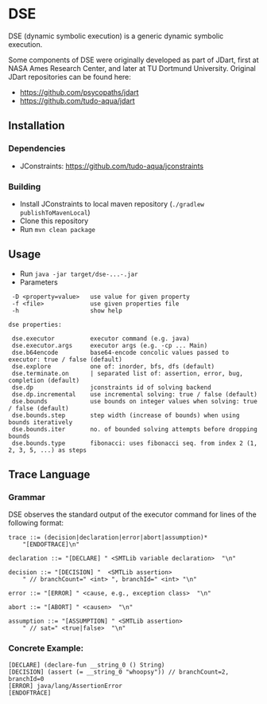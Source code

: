 # DSE

DSE (dynamic symbolic execution) is a generic dynamic symbolic execution.

Some components of DSE were originally developed as part of JDart, first 
at NASA Ames Research Center, and later at TU Dortmund University.
Original JDart repositories can be found here:

- https://github.com/psycopaths/jdart
- https://github.com/tudo-aqua/jdart


## Installation

### Dependencies

- JConstraints: https://github.com/tudo-aqua/jconstraints

### Building

- Install JConstraints to local maven repository (```./gradlew publishToMavenLocal```)
- Clone this repository
- Run ```mvn clean package```


## Usage

- Run ```java -jar target/dse-...-.jar```
- Parameters

```
 -D <property=value>   use value for given property
 -f <file>             use given properties file
 -h                    show help

dse properties:

 dse.executor          executor command (e.g. java)
 dse.executor.args     executor args (e.g. -cp ... Main)
 dse.b64encode         base64-encode concolic values passed to executor: true / false (default)
 dse.explore           one of: inorder, bfs, dfs (default)
 dse.terminate.on      | separated list of: assertion, error, bug, completion (default)
 dse.dp                jconstraints id of solving backend
 dse.dp.incremental    use incremental solving: true / false (default)
 dse.bounds            use bounds on integer values when solving: true / false (default)
 dse.bounds.step       step width (increase of bounds) when using bounds iteratively
 dse.bounds.iter       no. of bounded solving attempts before dropping bounds
 dse.bounds.type       fibonacci: uses fibonacci seq. from index 2 (1, 2, 3, 5, ...) as steps
```

## Trace Language

### Grammar

DSE observes the standard output of the executor command for lines of the 
following format:

```
trace ::= (decision|declaration|error|abort|assumption)* 
    "[ENDOFTRACE]\n"

declaration ::= "[DECLARE] " <SMTLib variable declaration>  "\n"

decision ::= "[DECISION] "  <SMTLib assertion> 
    " // branchCount=" <int> ", branchId=" <int> "\n"

error ::= "[ERROR] " <cause, e.g., exception class>  "\n"

abort ::= "[ABORT] " <causen>  "\n"

assumption ::= "[ASSUMPTION] " <SMTLib assertion> 
    " // sat=" <true|false>  "\n"
```

### Concrete Example:

```
[DECLARE] (declare-fun __string_0 () String)
[DECISION] (assert (= __string_0 "whoopsy")) // branchCount=2, branchId=0
[ERROR] java/lang/AssertionError
[ENDOFTRACE]
```
